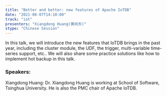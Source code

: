 ```yaml
---
title: "Better and better: new features of Apache IoTDB"
date: "2021-08-07T14:10:00" 
track: "iot"
presenters: "Xiangdong Huang(黄向东)"
stype: "Chinese Session"
---
```

In this talk, we will introduce the new features that IoTDB brings in the past year, including the cluster module, the UDF, the trigger, multi-variable time-series support, etc.. 
 We will also share some practice solutions like how to implement hot backup in this talk.
 ### Speakers: 
 Xiangdong Huang: Dr. Xiangdong Huang is working at School of Software, Tsinghua University. He is also the PMC chair of Apache IoTDB.